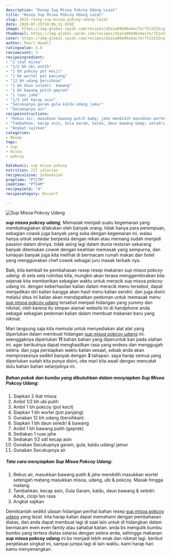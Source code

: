 ```yaml
---
description: "Resep Sup Misoa Pokcoy Udang Lezat"
title: "Resep Sup Misoa Pokcoy Udang Lezat"
slug: 2023-resep-sup-misoa-pokcoy-udang-lezat
date: 2020-07-25T10:06:12.819Z
image: https://img-global.cpcdn.com/recipes/d2a1a09e06a4ac7e/751x532cq70/sup-misoa-pokcoy-udang-foto-resep-utama.jpg
thumbnail: https://img-global.cpcdn.com/recipes/d2a1a09e06a4ac7e/751x532cq70/sup-misoa-pokcoy-udang-foto-resep-utama.jpg
cover: https://img-global.cpcdn.com/recipes/d2a1a09e06a4ac7e/751x532cq70/sup-misoa-pokcoy-udang-foto-resep-utama.jpg
author: Pearl Howell
ratingvalue: 3.9
reviewcount: 3
recipeingredient:
- "2 ikat misoa"
- "1/2 bh ubi putih"
- "1 bh pokcoy pot kecil"
- "1 bh wortel pot panjang"
- "12 bh udang bersihkan"
- "1 bh daun seledri  bawang"
- "1 bh bawang putih geprek"
- "1 ruas jahe"
- "1/2 sdt kecap asin"
- "Secukupnya garam gula kaldu udang jamur"
- "Secukupnya air"
recipeinstructions:
- "Rebus air, masukkan bawang putih &amp; jahe mendidih masukkan wortel setengah matang masukkan misoa, udang, ubi &amp; pokcoy. Masak hingga matang."
- "Tambahkan, kecap asin, Gula Garam, kaldu, daun bawang &amp; seledri. Aduk, cicipi tes rasa"
- "Angkat sajikan"
categories:
- Resep
tags:
- sup
- misoa
- pokcoy

katakunci: sup misoa pokcoy 
nutrition: 217 calories
recipecuisine: Indonesian
preptime: "PT17M"
cooktime: "PT54M"
recipeyield: "4"
recipecategory: Dessert

---
```



![Sup Misoa Pokcoy Udang](https://img-global.cpcdn.com/recipes/d2a1a09e06a4ac7e/751x532cq70/sup-misoa-pokcoy-udang-foto-resep-utama.jpg)

<b><i>sup misoa pokcoy udang</i></b>, Memasak menjadi suatu kegemaran yang membahagiakan dilakukan oleh banyak orang. tidak hanya para perempuan, sebagian cowok juga banyak yang suka dengan kegemaran ini. walau hanya untuk sekedar berpesta dengan rekan atau memang sudah menjadi passion dalam dirinya. tidak asing lagi dalam dunia restoran sekarang banyak ditemukan cowok dengan keahlian memasak yang sempurna, dan lumayan banyak juga kita melihat di bermacam rumah makan dan hotel yang menggunakan chef cowok sebagai juru masak terbaik nya.



Baik, kita kembali ke pembahasan resep resep makanan <i>sup misoa pokcoy udang</i>. di sela sela rutinitas kita, mungkin akan terasa menggembirakan bila sejenak kita memberikan sebagian waktu untuk meracik sup misoa pokcoy udang ini. dengan keberhasilan kalian dalam meracik menu tersebut, dapat menjadikan diri kalian bangga akan hasil menu kalian sendiri. dan juga disini melalui situs ini kalian akan mendapatkan pedoman untuk memasak menu <u>sup misoa pokcoy udang</u> tersebut menjadi hidangan yang yummy dan nikmat, oleh karena itu simpan alamat website ini di handphone anda sebagai sebagian pedoman kalian dalam membuat makanan baru yang nikmat.


Mari langsung saja kita memulai untuk menyediakan alat alat yang diperlukan dalam membuat hidangan <u><i>sup misoa pokcoy udang</i></u> ini. seenggaknya diperlukan <b>11</b> bahan bahan yang diperuntuk kan pada olahan ini. agar berikutnya dapat menghasilkan rasa yang endess dan menggugah selera. dan juga persiapkan waktu kalian sesaat, sebab anda akan memprosesnya sedikit banyak dengan <b>3</b> tahapan. saya harap semua yang diperlukan sudah kita punya disini, oke mari kita awali dengan mencatat dulu bahan bahan selanjutnya ini.

<!--inarticleads1-->

##### Bahan pokok dan bumbu yang dibutuhkan dalam menyiapkan Sup Misoa Pokcoy Udang:

1. Siapkan 2 ikat misoa
1. Ambil 1/2 bh ubi putih
1. Ambil 1 bh pokcoy (pot kecil)
1. Siapkan 1 bh wortel (pot panjang)
1. Gunakan 12 bh udang (bersihkan)
1. Siapkan 1 bh daun seledri &amp; bawang
1. Ambil 1 bh bawang putih (geprek)
1. Sediakan 1 ruas jahe
1. Sediakan 1/2 sdt kecap asin
1. Gunakan Secukupnya garam, gula, kaldu udang/ jamur
1. Gunakan Secukupnya air




<!--inarticleads2-->

##### Tata cara menyiapkan Sup Misoa Pokcoy Udang:

1. Rebus air, masukkan bawang putih &amp; jahe mendidih masukkan wortel setengah matang masukkan misoa, udang, ubi &amp; pokcoy. Masak hingga matang.
1. Tambahkan, kecap asin, Gula Garam, kaldu, daun bawang &amp; seledri. Aduk, cicipi tes rasa
1. Angkat sajikan




Demikianlah sedikit ulasan hidangan perihal bahan resep <u>sup misoa pokcoy udang</u> yang lezat. kita harap kalian dapat memahami dengan pembahasan diatas, dan anda dapat membuat lagi di saat lain untuk di hidangkan dalam bermacam even even family atau sahabat kalian. anda bs mengulik bumbu bumbu yang tertera diatas selaras dengan selera anda, sehingga makanan <b>sup misoa pokcoy udang</b> ini bs menjadi lebih enak dan nikmat lagi. berikut penjelasan singkat ini, sampai jumpa lagi di lain waktu. kami harap hari kamu menyenangkan.
